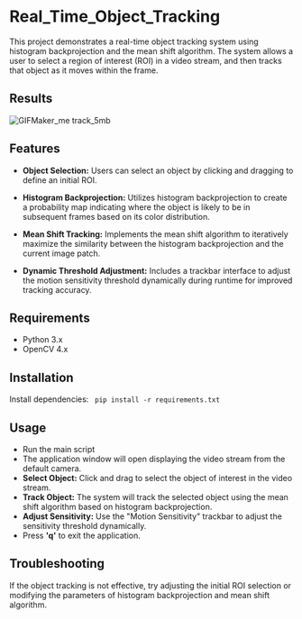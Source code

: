 # Real_Time_Object_Tracking
This project demonstrates a real-time object tracking system using histogram backprojection and the mean shift algorithm. The system allows a user to select a region of interest (ROI) in a video stream, and then tracks that object as it moves within the frame.

## Results
![GIFMaker_me track_5mb](https://github.com/user-attachments/assets/dd79e74f-5d6b-4252-9a35-46904ca5d765)


## Features
- **Object Selection:** Users can select an object by clicking and dragging to define an initial ROI.

- **Histogram Backprojection:** Utilizes histogram backprojection to create a probability map indicating where the object is likely to be in subsequent frames based on its color distribution.

- **Mean Shift Tracking:** Implements the mean shift algorithm to iteratively maximize the similarity between the histogram backprojection and the current image patch.

- **Dynamic Threshold Adjustment:** Includes a trackbar interface to adjust the motion sensitivity threshold dynamically during runtime for improved tracking accuracy.

## Requirements
- Python 3.x
- OpenCV 4.x

## Installation
Install dependencies:
``` pip install -r requirements.txt```
## Usage
- Run the main script
- The application window will open displaying the video stream from the default camera.
- **Select Object:** Click and drag to select the object of interest in the video stream.
- **Track Object:** The system will track the selected object using the mean shift algorithm based on histogram backprojection.
- **Adjust Sensitivity:** Use the "Motion Sensitivity" trackbar to adjust the sensitivity threshold dynamically.
- Press **'q'** to exit the application.

## Troubleshooting
If the object tracking is not effective, try adjusting the initial ROI selection or modifying the parameters of histogram backprojection and mean shift algorithm.
